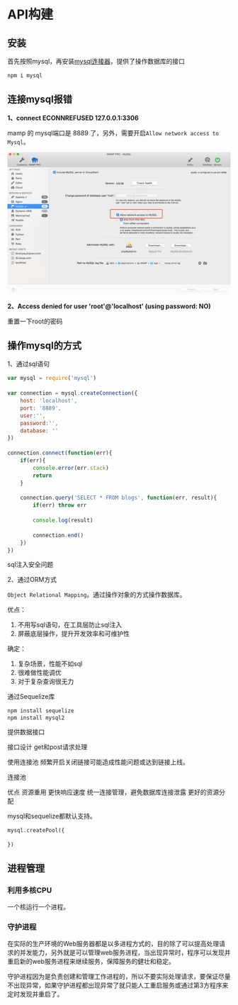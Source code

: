# API构建

## 安装

首先按照mysql，再安装[mysql连接器](https://github.com/mysqljs/mysql#readme)，提供了操作数据库的接口

```bash
npm i mysql
```

## 连接mysql报错

**1、connect ECONNREFUSED 127.0.0.1:3306**

mamp 的 mysql端口是 8889 了，另外，需要开启`Allow network access to Mysql`。

![](./imgs/mysql-error1.png)

**2、Access denied for user 'root'@'localhost' (using password: NO)**

重置一下root的密码

## 操作mysql的方式


1、通过sql语句

```javascript
var mysql = require('mysql')

var connection = mysql.createConnection({
    host: 'localhost',
    port: '8889',
    user:'',
    password:'',
    database: ''
})

connection.connect(function(err){
    if(err){
        console.error(err.stack)
        return
    }

    connection.query('SELECT * FROM blogs', function(err, result){
        if(err) throw err

        console.log(result)

        connection.end()
    })
})
```

sql注入安全问题


2、通过ORM方式

`Object Relational Mapping`。通过操作对象的方式操作数据库。

优点：
1. 不用写sql语句，在工具层防止sql注入
2. 屏蔽底层操作，提升开发效率和可维护性

确定：
1. 复杂场景，性能不如sql
1. 很难做性能调优
1. 对于复杂查询很无力

通过Sequelize库

```
npm install sequelize
npm install mysql2
```

提供数据接口

接口设计
get和post请求处理

使用连接池
频繁开启关闭链接可能造成性能问题或达到链接上线。

连接池

优点
资源重用
更快响应速度
统一连接管理，避免数据库连接泄露
更好的资源分配

mysql和sequelize都默认支持。

```
mysql.createPool({

})
```


## 进程管理

### 利用多核CPU
一个核运行一个进程。


### 守护进程

在实际的生产环境的Web服务器都是以多进程方式的，目的除了可以提高处理请求的并发能力，另外就是可以管理web服务进程，当出现异常时，程序可以发现并重启新的web服务进程来继续服务，保障服务的健壮和稳定。

守护进程因为是负责创建和管理工作进程的，所以不要实际处理请求，要保证尽量不出现异常，如果守护进程都出现异常了就只能人工重启服务或通过第3方程序来定时发现并重启了。

